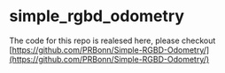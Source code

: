 # simple_rgbd_odometry
The code for this repo is realesed here, please checkout [https://github.com/PRBonn/Simple-RGBD-Odometry/](https://github.com/PRBonn/Simple-RGBD-Odometry/)
